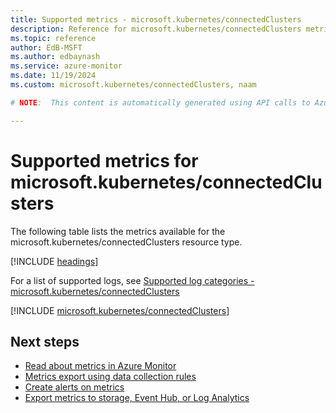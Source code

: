 ```yaml
---
title: Supported metrics - microsoft.kubernetes/connectedClusters
description: Reference for microsoft.kubernetes/connectedClusters metrics in Azure Monitor.
ms.topic: reference
author: EdB-MSFT
ms.author: edbaynash
ms.service: azure-monitor
ms.date: 11/19/2024
ms.custom: microsoft.kubernetes/connectedClusters, naam

# NOTE:  This content is automatically generated using API calls to Azure. Any edits made on these files will be overwritten in the next run of the script. 

---
```


  
# Supported metrics for microsoft.kubernetes/connectedClusters
  
The following table lists the metrics available for the microsoft.kubernetes/connectedClusters resource type.  
  
  
[!INCLUDE [headings](~/reusable-content/ce-skilling/azure/includes/azure-monitor/reference/metrics/metrics-headings.md)]  
  
  
  
For a list of supported logs, see [Supported log categories - microsoft.kubernetes/connectedClusters](../supported-logs/microsoft-kubernetes-connectedclusters-logs.md)  
  
 

[!INCLUDE [microsoft.kubernetes/connectedClusters](~/reusable-content/ce-skilling/azure/includes/azure-monitor/reference/metrics/microsoft-kubernetes-connectedclusters-metrics-include.md)]  



## Next steps

- [Read about metrics in Azure Monitor](/azure/azure-monitor/data-platform)
- [Metrics export using data collection rules](/azure/azure-monitor/essentials/data-collection-metrics)
- [Create alerts on metrics](/azure/azure-monitor/alerts/alerts-overview)
- [Export metrics to storage, Event Hub, or Log Analytics](/azure/azure-monitor/essentials/platform-logs-overview)
